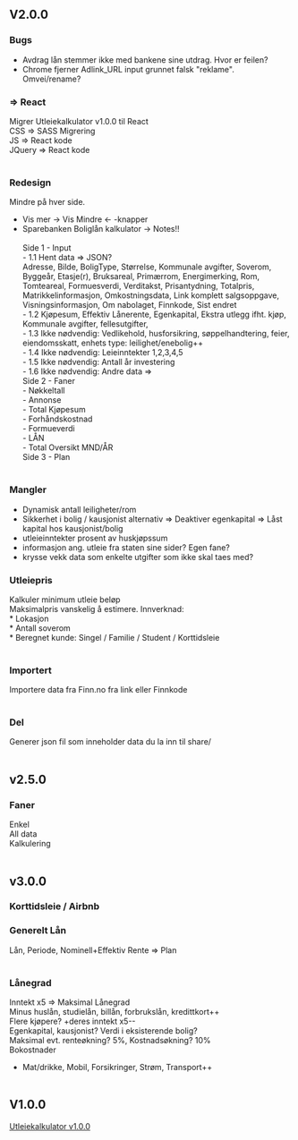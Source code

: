 ## V2.0.0
### Bugs
- Avdrag lån stemmer ikke med bankene sine utdrag. Hvor er feilen?
- Chrome fjerner Adlink_URL input grunnet falsk "reklame". Omvei/rename?

### => React
Migrer Utleiekalkulator v1.0.0 til React<br>
    CSS => SASS Migrering<br>
     JS => React kode<br>
 JQuery => React kode<br><br>

 ### Redesign
 Mindre på hver side.<br>
 - Vis mer -> Vis Mindre <- -knapper<br>
 - Sparebanken Boliglån kalkulator -> Notes!!<br><br>
 Side 1 - Input<br>
        - 1.1 Hent data => JSON?<br>
                Adresse, Bilde, BoligType, Størrelse, Kommunale avgifter, Soverom, Byggeår, Etasje(r), Bruksareal, Primærrom, Energimerking, Rom, Tomteareal, Formuesverdi, Verditakst, Prisantydning, Totalpris, Matrikkelinformasjon, Omkostningsdata, Link komplett salgsoppgave, Visningsinformasjon, Om nabolaget, Finnkode, Sist endret<br>
        - 1.2 Kjøpesum, Effektiv Lånerente, Egenkapital, Ekstra utlegg ifht. kjøp, Kommunale avgifter, fellesutgifter, <br>
        - 1.3 Ikke nødvendig: Vedlikehold, husforsikring, søppelhandtering, feier, eiendomsskatt, enhets type: leilighet/enebolig++<br>
        - 1.4 Ikke nødvendig: Leieinntekter 1,2,3,4,5<br>
        - 1.5 Ikke nødvendig: Antall år investering<br>
        - 1.6 Ikke nødvendig: Andre data => <br>
 Side 2 - Faner<br>
        - Nøkkeltall<br>
            - Annonse<br>
            - Total Kjøpesum<br>
            - Forhåndskostnad<br>
            - Formueverdi<br>
            - LÅN<br>
        - Total Oversikt MND/ÅR<br>
 Side 3 - Plan<br><br>

### Mangler
- Dynamisk antall leiligheter/rom
- Sikkerhet i bolig / kausjonist alternativ => Deaktiver egenkapital => Låst kapital hos kausjonist/bolig
- utleieinntekter prosent av huskjøpssum
- informasjon ang. utleie fra staten sine sider? Egen fane?
- krysse vekk data som enkelte utgifter som ikke skal taes med?

### Utleiepris
Kalkuler minimum utleie beløp<br>
Maksimalpris vanskelig å estimere. Innverknad:<br>
    * Lokasjon<br>
    * Antall soverom<br>
    * Beregnet kunde: Singel / Familie / Student / Korttidsleie<br><br>


### Importert
Importere data fra Finn.no fra link eller Finnkode<br><br>

### Del
Generer json fil som inneholder data du la inn til share/<br><br>



## v2.5.0
### Faner
Enkel<br>
All data<br>
Kalkulering<br><br>


## v3.0.0
### Korttidsleie / Airbnb

### Generelt Lån
Lån, Periode, Nominell+Effektiv Rente => Plan<br><br>

### Lånegrad
Inntekt x5 => Maksimal Lånegrad<br>
Minus huslån, studielån, billån, forbrukslån, kredittkort++<br>
Flere kjøpere? +deres inntekt x5--<br>
Egenkapital, kausjonist? Verdi i eksisterende bolig?<br>
Maksimal evt. renteøkning? 5%, Kostnadsøkning? 10%<br>
Bokostnader<br>
- Mat/drikke, Mobil, Forsikringer, Strøm, Transport++<br><br>




## V1.0.0

[Utleiekalkulator v1.0.0](https://utleie.tloberg.net/)